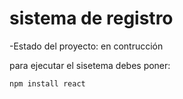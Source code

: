 <h1> sistema de registro</h1>

-Estado del proyecto: en contrucción

para ejecutar el sisetema debes poner:

```npm install react```

